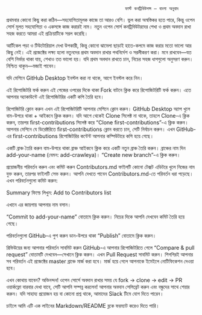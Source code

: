                                                 ফার্স্ট কনট্রিবিউশন্স — বাংলা অনুবাদ

প্রথমবার কোনো কিছু করা কঠিন—সহযোগিতামূলক কাজে তা আরও বেশি। ভুল করা অস্বস্তিকর হতে পারে, কিন্তু ওপেন সোর্স মূলত সহযোগিতা ও একসঙ্গে কাজ করারই নাম। নতুন ওপেন সোর্স কনট্রিবিউটরদের শেখা ও প্রথম অবদান রাখা সহজ করতে আমরা এই প্রক্রিয়াটিকে সরল করেছি।

আর্টিকেল পড়া ও টিউটোরিয়াল দেখা উপকারী, কিন্তু কোনো ঝামেলা ছাড়াই হাতে-কলমে কাজ করার মতো ভালো আর কিছু নেই। এই প্রজেক্টের লক্ষ্য হলো নতুনদের প্রথম অবদান রাখার পথনির্দেশ ও সরলীকরণ করা। মনে রাখবেন—যত বেশি নির্ভার থাকা যায়, শেখাও তত ভালো হয়। যদি প্রথম অবদান রাখতে চান, নিচের সহজ ধাপগুলো অনুসরণ করুন। নিশ্চিত থাকুন—মজাই পাবেন।

যদি মেশিনে GitHub Desktop ইনস্টল করা না থাকে, আগে ইনস্টল করে নিন।

এই রিপোজিটরি ফর্ক করুন
এই পেজের ওপরের দিকে থাকা Fork বাটনে ক্লিক করে রিপোজিটরিটি ফর্ক করুন। এতে আপনার অ্যাকাউন্টে এই রিপোজিটরির একটি কপি তৈরি হবে।

রিপোজিটরি ক্লোন করুন
এখন এই রিপোজিটরিটি আপনার মেশিনে ক্লোন করুন।
GitHub Desktop অ্যাপ খুলে বাম-উপরে থাকা + আইকনে ক্লিক করুন।
যদি আগে থেকেই Clone সিলেক্ট না থাকে, তাহলে Clone-এ ক্লিক করুন, তারপর first-contributions সিলেক্ট করে “Clone first-contributions”-এ ক্লিক করুন।
আপনার মেশিনে যে ডিরেক্টরিতে first-contributions ক্লোন করতে চান, সেটি নির্বাচন করুন।
এখন GitHub-এর first-contributions রিপোজিটরির কন্টেন্ট আপনার কম্পিউটারে কপি হয়ে গেছে।

একটি ব্রাঞ্চ তৈরি করুন
বাম-উপরে থাকা ব্রাঞ্চ আইকনে ক্লিক করে একটি নতুন ব্রাঞ্চ তৈরি করুন।
ব্রাঞ্চের নাম দিন add-your-name (যেমন: add-crawleya)।
“Create new branch”-এ ক্লিক করুন।

প্রয়োজনীয় পরিবর্তন করুন এবং কমিট করুন
Contributors.md ফাইলটি কোনো টেক্সট এডিটরে খুলে নিজের নাম যুক্ত করুন, তারপর ফাইলটি সেভ করুন।
আপনি দেখতে পাবেন Contributors.md-তে পরিবর্তন ধরা পড়েছে।
এখন পরিবর্তনগুলো কমিট করুন:

Summary ফিল্ডে লিখুন: Add <your-name> to Contributors list

এখানে <your-name> এর জায়গায় আপনার নাম বসান।

“Commit to add-your-name” বোতামে ক্লিক করুন।
নিচের দিকে আপনি দেখবেন কমিট তৈরি হয়ে গেছে।

পরিবর্তনগুলো GitHub-এ পুশ করুন
ডান-উপরে থাকা “Publish” বোতামে ক্লিক করুন।

রিভিউয়ের জন্য আপনার পরিবর্তন সাবমিট করুন
GitHub-এ আপনার রিপোজিটরিতে গেলে “Compare & pull request” বোতামটি দেখবেন—সেখানে ক্লিক করুন।
এখন Pull Request সাবমিট করুন।
শিগগিরই আপনার সব পরিবর্তন এই প্রজেক্টের master ব্রাঞ্চে মার্জ করা হবে। মার্জ হয়ে গেলে আপনাকে ইমেইলে নোটিফিকেশন দেওয়া হবে।

এখন কোথায় যাবেন?
অভিনন্দন! ওপেন সোর্সে অবদান রাখার সময় যে fork -> clone -> edit -> PR ওয়ার্কফ্লো বারবার দেখা যাবে, সেটি আপনি সম্পন্ন করলেন!
আপনার অবদান সেলিব্রেট করুন এবং বন্ধুদের সাথে শেয়ার করুন।
যদি সাহায্য প্রয়োজন হয় বা কোনো প্রশ্ন থাকে, আমাদের Slack টিমে যোগ দিতে পারেন।

চাইলে আমি এটি এক লাইনের Markdown/README ব্লকে ফরম্যাট করেও দিতে পারি।
